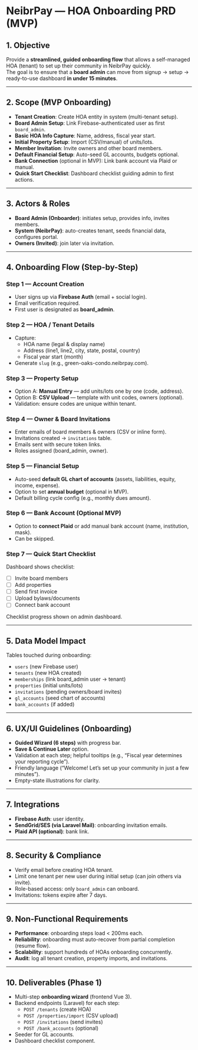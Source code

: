 # NeibrPay — HOA Onboarding PRD (MVP)

## 1. Objective
Provide a **streamlined, guided onboarding flow** that allows a self-managed HOA (tenant) to set up their community in NeibrPay quickly.  
The goal is to ensure that a **board admin** can move from signup → setup → ready-to-use dashboard **in under 15 minutes**.

---

## 2. Scope (MVP Onboarding)

- **Tenant Creation**: Create HOA entity in system (multi-tenant setup).  
- **Board Admin Setup**: Link Firebase-authenticated user as first `board_admin`.  
- **Basic HOA Info Capture**: Name, address, fiscal year start.  
- **Initial Property Setup**: Import (CSV/manual) of units/lots.  
- **Member Invitation**: Invite owners and other board members.  
- **Default Financial Setup**: Auto-seed GL accounts, budgets optional.  
- **Bank Connection** (optional in MVP): Link bank account via Plaid or manual.  
- **Quick Start Checklist**: Dashboard checklist guiding admin to first actions.  

---

## 3. Actors & Roles

- **Board Admin (Onboarder)**: initiates setup, provides info, invites members.  
- **System (NeibrPay)**: auto-creates tenant, seeds financial data, configures portal.  
- **Owners (Invited)**: join later via invitation.  

---

## 4. Onboarding Flow (Step-by-Step)

### Step 1 — Account Creation
- User signs up via **Firebase Auth** (email + social login).  
- Email verification required.  
- First user is designated as **board_admin**.

### Step 2 — HOA / Tenant Details
- Capture:
  - HOA name (legal & display name)  
  - Address (line1, line2, city, state, postal, country)  
  - Fiscal year start (month)  
- Generate `slug` (e.g., green-oaks-condo.neibrpay.com).

### Step 3 — Property Setup
- Option A: **Manual Entry** — add units/lots one by one (code, address).  
- Option B: **CSV Upload** — template with unit codes, owners (optional).  
- Validation: ensure codes are unique within tenant.  

### Step 4 — Owner & Board Invitations
- Enter emails of board members & owners (CSV or inline form).  
- Invitations created → `invitations` table.  
- Emails sent with secure token links.  
- Roles assigned (board_admin, owner).  

### Step 5 — Financial Setup
- Auto-seed **default GL chart of accounts** (assets, liabilities, equity, income, expense).  
- Option to set **annual budget** (optional in MVP).  
- Default billing cycle config (e.g., monthly dues amount).  

### Step 6 — Bank Account (Optional MVP)
- Option to **connect Plaid** or add manual bank account (name, institution, mask).  
- Can be skipped.  

### Step 7 — Quick Start Checklist
Dashboard shows checklist:  
- [ ] Invite board members  
- [ ] Add properties  
- [ ] Send first invoice  
- [ ] Upload bylaws/documents  
- [ ] Connect bank account  

Checklist progress shown on admin dashboard.

---

## 5. Data Model Impact

Tables touched during onboarding:  
- `users` (new Firebase user)  
- `tenants` (new HOA created)  
- `memberships` (link board_admin user → tenant)  
- `properties` (initial units/lots)  
- `invitations` (pending owners/board invites)  
- `gl_accounts` (seed chart of accounts)  
- `bank_accounts` (if added)  

---

## 6. UX/UI Guidelines (Onboarding)

- **Guided Wizard (6 steps)** with progress bar.  
- **Save & Continue Later** option.  
- Validation at each step; helpful tooltips (e.g., “Fiscal year determines your reporting cycle”).  
- Friendly language (“Welcome! Let’s set up your community in just a few minutes”).  
- Empty-state illustrations for clarity.  

---

## 7. Integrations

- **Firebase Auth**: user identity.  
- **SendGrid/SES (via Laravel Mail)**: onboarding invitation emails.  
- **Plaid API (optional)**: bank link.  

---

## 8. Security & Compliance

- Verify email before creating HOA tenant.  
- Limit one tenant per new user during initial setup (can join others via invite).  
- Role-based access: only `board_admin` can onboard.  
- Invitations: tokens expire after 7 days.  

---

## 9. Non-Functional Requirements

- **Performance**: onboarding steps load < 200ms each.  
- **Reliability**: onboarding must auto-recover from partial completion (resume flow).  
- **Scalability**: support hundreds of HOAs onboarding concurrently.  
- **Audit**: log all tenant creation, property imports, and invitations.  

---

## 10. Deliverables (Phase 1)

- Multi-step **onboarding wizard** (frontend Vue 3).  
- Backend endpoints (Laravel) for each step:
  - `POST /tenants` (create HOA)  
  - `POST /properties/import` (CSV upload)  
  - `POST /invitations` (send invites)  
  - `POST /bank_accounts` (optional)  
- Seeder for GL accounts.  
- Dashboard checklist component.  
